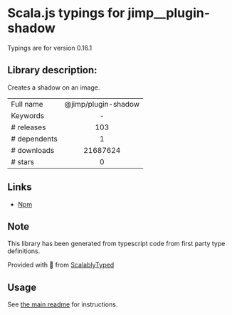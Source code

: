 
# Scala.js typings for jimp__plugin-shadow

Typings are for version 0.16.1

## Library description:
Creates a shadow on an image.

|                    |                 |
| ------------------ | :-------------: |
| Full name          | @jimp/plugin-shadow |
| Keywords           | - |
| # releases         | 103 |
| # dependents       | 1 |
| # downloads        | 21687624 |
| # stars            | 0 |

## Links
- [Npm](https://www.npmjs.com/package/%40jimp%2Fplugin-shadow)
    


## Note
This library has been generated from typescript code from first party type definitions.

Provided with :purple_heart: from [ScalablyTyped](https://github.com/oyvindberg/ScalablyTyped)

## Usage
See [the main readme](../../readme.md) for instructions.


